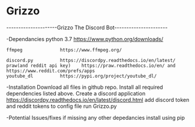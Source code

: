 # Grizzo
---------------------Grizzo The Discord Bot----------------------

-Dependancies
	python 3.7			https://www.python.org/downloads/
	
	ffmpeg				https://www.ffmpeg.org/
	
	discord.py 			https://discordpy.readthedocs.io/en/latest/
	praw(and reddit api key)	https://praw.readthedocs.io/en/ and https://www.reddit.com/prefs/apps
	youtube_dl			https://pypi.org/project/youtube_dl/

-Installation
	Download all files in github repo.
	Install all required dependencies listed above.
	Create a discord application https://discordpy.readthedocs.io/en/latest/discord.html
	add discord token and reddit tokens to config file
	run Grizzo.py

-Potential Issues/fixes
	if missing any other depedancies install using pip
